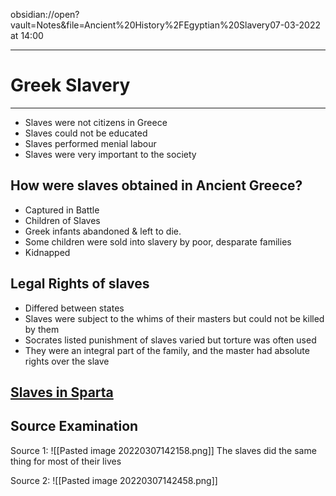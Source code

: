 obsidian://open?vault=Notes&file=Ancient%20History%2FEgyptian%20Slavery07-03-2022 at 14:00

---
# Greek Slavery
---


- Slaves were not citizens in Greece
- Slaves could not be educated 
- Slaves performed menial labour 
- Slaves were very important to the society 
## How were slaves obtained in Ancient Greece?
- Captured in Battle 
- Children of Slaves
- Greek infants abandoned & left to die.
- Some children were sold into slavery by poor, desparate families 
- Kidnapped 

## Legal Rights of slaves 
- Differed between states 
- Slaves were subject to the whims of their masters but could not be killed by them
- Socrates listed punishment of slaves varied but torture was often used
- They were an integral part of the family, and the master had absolute rights over the slave 
## [Slaves in Sparta](obsidian://open?vault=Notes&file=Ancient%20History%2FSpartan%20Slaves)

## Source Examination 
Source 1: 
![[Pasted image 20220307142158.png]]
The slaves did the same thing for most of their lives 

Source 2:
![[Pasted image 20220307142458.png]]


